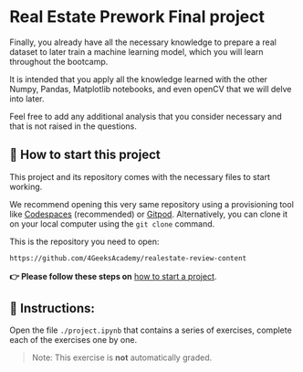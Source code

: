 <!--hide-->
# Real Estate Prework Final project
<!--endhide-->

Finally, you already have all the necessary knowledge to prepare a real dataset to later train a machine learning model, which you will learn throughout the bootcamp.

It is intended that you apply all the knowledge learned with the other Numpy, Pandas, Matplotlib notebooks, and even openCV that we will delve into later.

Feel free to add any additional analysis that you consider necessary and that is not raised in the questions.

## 🌱  How to start this project

This project and its repository comes with the necessary files to start working.

We recommend opening this very same repository using a provisioning tool like [Codespaces](https://4geeks.com/lesson/what-is-github-codespaces) (recommended) or [Gitpod](https://4geeks.com/lesson/how-to-use-gitpod). Alternatively, you can clone it on your local computer using the `git clone` command.

This is the repository you need to open:

```txt
https://github.com/4GeeksAcademy/realestate-review-content
```

**👉 Please follow these steps on** [how to start a project](https://4geeks.com/lesson/how-to-start-a-project).

## 📝 Instructions:

Open the file `./project.ipynb` that contains a series of exercises, complete each of the exercises one by one.

> Note: This exercise is **not** automatically graded.
